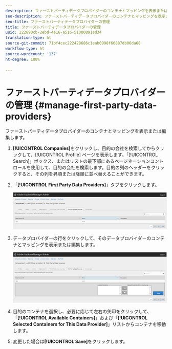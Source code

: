 ```yaml
---
description: ファーストパーティデータプロバイダーのコンテナとマッピングを表示または編集します。
seo-description: ファーストパーティデータプロバイダーのコンテナとマッピングを表示または編集します。
seo-title: ファーストパーティデータプロバイダーの管理
title: ファーストパーティデータプロバイダーの管理
uuid: 222890cb-2ebd-4e16-a516-51000891ed34
translation-type: ht
source-git-commit: 71bf4cec222428686c1eab0998f66887db06da68
workflow-type: ht
source-wordcount: '137'
ht-degree: 100%

---
```



# ファーストパーティデータプロバイダーの管理 {#manage-first-party-data-providers}

ファーストパーティデータプロバイダーのコンテナとマッピングを表示または編集します。

<!-- t_first_party_providers.xml -->

1. **[!UICONTROL Companies]**&#x200B;をクリックし、目的の会社を検索してからクリックして、[!UICONTROL Profile] ページを表示します。「[!UICONTROL Search]」ボックス、またはリストの最下部にあるページネーションコントロールを使用して、目的の会社を検索します。目的の列のヘッダーをクリックすると、その列を昇順または降順に並べ替えることができます。

1. 「**[!UICONTROL First Party Data Providers]**」タブをクリックします。

   ![](assets/first_party_providers.png)

1. データプロバイダーの行をクリックして、そのデータプロバイダーのコンテナとマッピングを表示または編集します。

   ![手順の結果](assets/first_party_providers_edit.png)

1. 目的のコンテナを選択し、必要に応じて左右の矢印をクリックして、「**[!UICONTROL Available Containers]**」および「**[!UICONTROL Selected Containers for This Data Provider]**」リストからコンテナを移動します。
1. 変更した場合は&#x200B;**[!UICONTROL Save]**&#x200B;をクリックします。